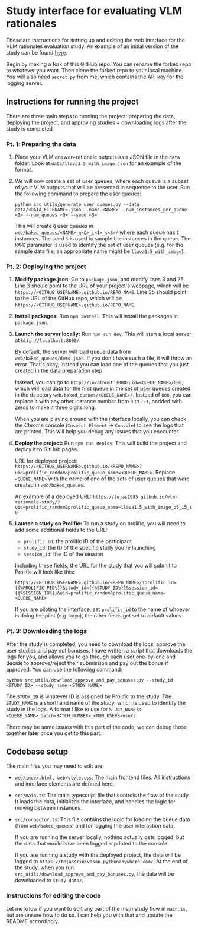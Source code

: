 # Study interface for evaluating VLM rationales 

These are instructions for setting up and editing the web interface for the VLM rationales evaluation study. An example of an initial version of the study can be found [here](https://tejas1995.github.io/vlm-rationale-study/?uid=prolific_random&prolific_queue_name=llava1.5_with_image_q5_i5_s0).

Begin by making a fork of this GitHub repo. You can rename the forked repo to whatever you want. Then clone the forked repo to your local machine. You will also need `secret.py` from me, which contains the API key for the logging server.

## Instructions for running the project

There are three main steps to running the project: preparing the data, deploying the project, and approving studies + downloading logs after the study is completed.

### Pt. 1: Preparing the data

1. Place your VLM answer+rationale outputs as a JSON file in the `data` folder. Look at `data/llava1.5_with_image.json` for an example of the format.

2. We will now create a set of user queues, where each queue is a subset of your VLM outputs that will be presented in sequence to the user. Run the following command to prepare the user queues:

    ```
    python src_utils/generate_user_queues.py --data data/<DATA_FILENAME>.json --name <NAME> --num_instances_per_queue <I> --num_queues <Q> --seed <S>
    ```

   This will create `Q` user queues in `web/baked_queues/<NAME>_q<Q>_i<I>_s<S>/` where each queue has `I` instances. The seed `S` is used to sample the instances in the queue. The `NAME` parameter is used to identify the set of user queues (e.g. for the sample data file, an appropriate name might be `llava1.5_with_image`).

### Pt. 2: Deploying the project

1. **Modify package.json**: Go to `package.json`, and modify lines 3 and 25. Line 3 should point to the URL of your project's webpage, which will be `https://<GITHUB_USERNAME>.github.io/REPO_NAME`. Line 25 should point to the URL of the GitHub repo, which will be `https://<GITHUB_USERNAME>.github.io/REPO_NAME`.

2. **Install packages:** Run `npm install`. This will install the packages in `package.json`.

3. **Launch the server locally:** Run `npm run dev`. This will start a local server at `http://localhost:8000/`. 

    By default, the server will load queue data from `web/baked_queues/demo.json`. If you don't have such a file, it will throw an error. That's okay, instead you can load one of the queues that you just created in the data preparation step. 
    
    Instead, you can go to `http://localhost:8000?uid=<QUEUE_NAME>/000`, which will load data for the first queue in the set of user queues created in the directory `web/baked_queues/<QUEUE_NAME>/`. Instead of `000`, you can replace it with any other instance number from `0` to `I-1`, padded with zeros to make it three digits long.

    When you are playing around with the interface locally, you can check the Chrome console (`Inspect Element` -> `Console`) to see the logs that are printed. This will help you debug any issues that you encounter.

4. **Deploy the project:** Run `npm run deploy`. This will build the project and deploy it to GitHub pages.

    URL for deployed project: `https://<GITHUB_USERNAME>.github.io/<REPO_NAME>?uid=prolific_random&prolific_queue_name=<QUEUE_NAME>`. Replace `<QUEUE_NAME>` with the name of one of the sets of user queues that were created in `web/baked_queues`.

    An example of a deployed URL: `https://tejas1995.github.io/vlm-rationale-study/?uid=prolific_random&prolific_queue_name=llava1.5_with_image_q5_i5_s0`

5. **Launch a study on Prolific:** To run a study on prolific, you will need to add some additional fields to the URL:

    - `prolific_id`: the prolific ID of the participant
    - `study_id`: the ID of the specific study you're launching
    - `session_id`: the ID of the session

    Including these fields, the URL for the study that you will submit to Prolific will look like this:

    ```https://<GITHUB_USERNAME>.github.io/<REPO_NAME>/?prolific_id={{%PROLIFIC_PID%}}&study_id={{%STUDY_ID%}}&session_id={{%SESSION_ID%}}&uid=prolific_random&prolific_queue_name=<QUEUE_NAME>```

    If you are piloting the interface, set `prolific_id` to the name of whoever is doing the pilot (e.g. `keyu`), the other fields get set to default values.

### Pt. 3: Downloading the logs

After the study is completed, you need to download the logs, approve the user studies and pay out bonuses. I have written a script that downloads the logs for you, and allows you to go through each user one-by-one and decide to approve/reject their submission and pay out the bonus if approved. You can use the following command:

```
python src_utils/download_approve_and_pay_bonuses.py --study_id <STUDY_ID> --study_name <STUDY_NAME>
```

The `STUDY_ID` is whatever ID is assigned by Prolific to the study. The `STUDY_NAME` is a shorthand name of the study, which is used to identify the study in the logs. A format I like to use for `STUDY_NAME` is `<QUEUE_NAME>_batch<BATCH_NUMBER>_<NUM_USERS>users`.

There may be some issues with this part of the code, we can debug those together later once you get to this part.

## Codebase setup

The main files you may need to edit are:

- `web/index.html, web/style.css`: The main frontend files. All instructions and interface elements are defined here.

- `src/main.ts`: The main typescript file that controls the flow of the study. It loads the data, initializes the interface, and handles the logic for moving between instances.

- `src/connector.ts`: This file contains the logic for loading the queue data (from `web/baked_queues`) and for logging the user interaction data.

    If you are running the server locally, nothing actually gets logged, but the data that would have been logged is printed to the console. 
    
    If you are running a study with the deployed project, the data will be logged to `https://tejassrinivasan.pythonanywhere.com/`. At the end of the study, when you run `src_utils/download_approve_and_pay_bonuses.py`, the data will be downloaded to `study_data/`.

### Instructions for editing the code

Let me know if you want to edit any part of the main study flow in `main.ts`, but are unsure how to do so. I can help you with that and update the README accordingly.
